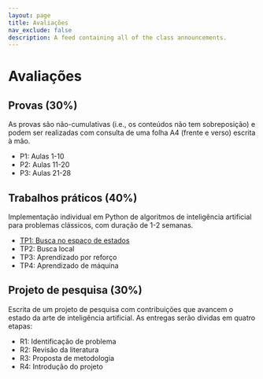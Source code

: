 ```yaml
---
layout: page
title: Avaliações
nav_exclude: false
description: A feed containing all of the class announcements.
---
```


# Avaliações

## Provas (30%)

As provas são não-cumulativas (i.e., os conteúdos não tem sobreposição) e podem ser realizadas com consulta de uma folha A4 (frente e verso) escrita à mão.

- P1: Aulas 1-10
- P2: Aulas 11-20
- P3: Aulas 21-28

## Trabalhos práticos (40%)

Implementação individual em Python de algoritmos de inteligência artificial para problemas clássicos, com duração de 1-2 semanas.

- [TP1: Busca no espaço de estados](/assignments/tp1-busca)
- TP2: Busca local
- TP3: Aprendizado por reforço
- TP4: Aprendizado de máquina

## Projeto de pesquisa (30%)

Escrita de um projeto de pesquisa com contribuições que avancem o estado da arte de inteligência artificial. As entregas serão dividas em quatro etapas:

- R1: Identificação de problema
- R2: Revisão da literatura
- R3: Proposta de metodologia 
- R4: Introdução do projeto

